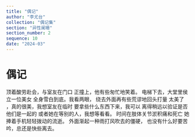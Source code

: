 ```yaml
---
title: "偶记"
author: "李尤台"
collection: "偶记集"
section: "异性阑珊"
section_number: 2
sequence: 10
date: "2024-03"
---
```


# 偶记

顶着酸劳赴会，与室友在门口
正撞上，他有些匆忙地笑着。
电梯下去，大堂里侯立一位美女
全身雪白到底。我看两眼，
绕去外面再有些荒谬地回头打量
太美了 ，真的很美，我想室友在临时
要拿些什么东西下来，我可以
离得稍远以验证是否他们是一起的
或者她在等别的人，我想等看看。
时间在肢体关节淤积痛和死亡
她捧着手机轻轻拨动的流逝。
外面渐起一种雨打风吹去的僵硬，
也没有什么好要苦吟，总还是快些离去。
